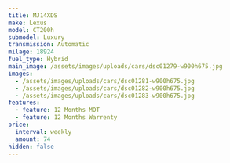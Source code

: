 ```yaml
---
title: MJ14XDS
make: Lexus
model: CT200h
submodel: Luxury
transmission: Automatic
milage: 18924
fuel_type: Hybrid
main_image: /assets/images/uploads/cars/dsc01279-w900h675.jpg
images:
  - /assets/images/uploads/cars/dsc01281-w900h675.jpg
  - /assets/images/uploads/cars/dsc01282-w900h675.jpg
  - /assets/images/uploads/cars/dsc01283-w900h675.jpg
features:
  - feature: 12 Months MOT
  - feature: 12 Months Warrenty
price:
  interval: weekly
  amount: 74
hidden: false
---
```

